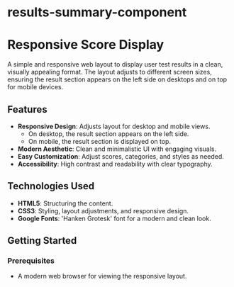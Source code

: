 # results-summary-component
# Responsive Score Display

A simple and responsive web layout to display user test results in a clean, visually appealing format. The layout adjusts to different screen sizes, ensuring the result section appears on the left side on desktops and on top for mobile devices.

## Features

- **Responsive Design**: Adjusts layout for desktop and mobile views.
  - On desktop, the result section appears on the left side.
  - On mobile, the result section is displayed on top.
- **Modern Aesthetic**: Clean and minimalistic UI with engaging visuals.
- **Easy Customization**: Adjust scores, categories, and styles as needed.
- **Accessibility**: High contrast and readability with clear typography.

## Technologies Used

- **HTML5**: Structuring the content.
- **CSS3**: Styling, layout adjustments, and responsive design.
- **Google Fonts**: 'Hanken Grotesk' font for a modern and clean look.

## Getting Started

### Prerequisites

- A modern web browser for viewing the responsive layout.
